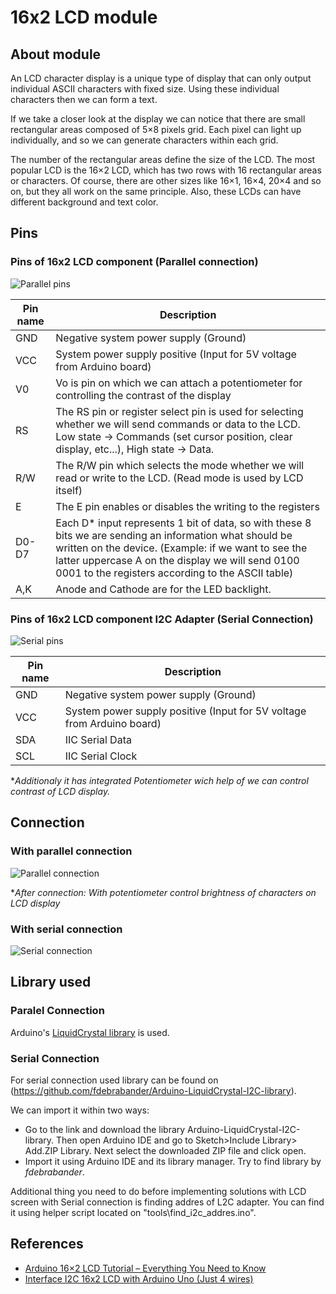 # 16x2 LCD module

## About module

An LCD character display is a unique type of display that can only output individual ASCII characters with fixed size. Using these individual characters then we can form a text.

If we take a closer look at the display we can notice that there are small rectangular areas composed of 5×8 pixels grid. Each pixel can light up individually, and so we can generate characters within each grid.

The number of the rectangular areas define the size of the LCD. The most popular LCD is the 16×2 LCD, which has two rows with 16 rectangular areas or characters. Of course, there are other sizes like 16×1, 16×4, 20×4 and so on, but they all work on the same principle. Also, these LCDs can have different background and text color.




## Pins 
### Pins of 16x2 LCD component (Parallel connection)

![Parallel pins](https://howtomechatronics.com/wp-content/uploads/2015/07/LCD-Display-Tutorial.png?ezimgfmt=ng:webp/ngcb2)


Pin name    | Description
------------- | -------------
GND           | Negative system power supply (Ground)
VCC           | System power supply positive (Input for 5V voltage from Arduino board)
V0            | Vo is pin on which we can attach a potentiometer for controlling the contrast of the display
RS            | The RS pin or register select pin is used for selecting whether we will send commands or data to the LCD. Low state -> Commands (set cursor position, clear display, etc...), High state -> Data.
R/W           | The R/W pin which selects the mode whether we will read or write to the LCD. (Read mode is used by LCD itself)
E             | The E pin enables or disables the writing to the registers
D0-D7         | Each D* input represents 1 bit of data, so with these 8 bits we are sending an information what should be written on the device. (Example: if we want to see the latter uppercase A on the display we will send 0100 0001 to the registers according to the ASCII table)
A,K           | Anode and Cathode are for the LED backlight.
  

### Pins of 16x2 LCD component I2C Adapter (Serial Connection)

![Serial pins](https://cdn.shopify.com/s/files/1/0300/6424/6919/files/I2C-Serial-Interface-Adapter-Module_600x600.jpg?v=1588531223)

Pin name    | Description
------------- | -------------
GND           | Negative system power supply (Ground)
VCC           | System power supply positive (Input for 5V voltage from Arduino board)
SDA           | IIC Serial Data 
SCL           | IIC Serial Clock

**Additionaly it has integrated Potentiometer wich help of we can control contrast of LCD display.*


## Connection

### With parallel connection

![Parallel connection](https://howtomechatronics.com/wp-content/uploads/2015/07/LCD-Display_Transparent03.png?ezimgfmt=ng:webp/ngcb2)

**After connection: With potentiometer control brightness of characters on LCD display*

### With serial connection

![Serial connection](https://www.makerguides.com/wp-content/uploads/2019/02/I2C-LCD-with-Arduino-Wiring-Diagram-Schematic-Pinout.jpg)


## Library used 

### Paralel Connection

Arduino's [LiquidCrystal library](https://www.arduino.cc/reference/en/libraries/liquidcrystal/) is used.

### Serial Connection

For serial connection used library can be found on (https://github.com/fdebrabander/Arduino-LiquidCrystal-I2C-library). 

We can import it within two ways:
* Go to the link and download the library Arduino-LiquidCrystal-I2C-library. Then open Arduino IDE and go to Sketch>Include Library> Add.ZIP Library. Next select the downloaded ZIP file and click open.
* Import it using Arduino IDE and its library manager. Try to find library by *fdebrabander*.

Additional thing you need to do before implementing solutions with LCD screen with Serial connection is finding addres of L2C adapter. You can find it using helper script located on "tools\find_i2c_addres.ino".
## References

 - [Arduino 16×2 LCD Tutorial – Everything You Need to Know](https://howtomechatronics.com/tutorials/arduino/lcd-tutorial/)
 - [Interface I2C 16x2 LCD with Arduino Uno (Just 4 wires)](https://www.hackster.io/akshayjoseph666/interface-i2c-16x2-lcd-with-arduino-uno-just-4-wires-273b24)
